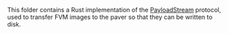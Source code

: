 This folder contains a Rust implementation of the
[PayloadStream](https://fuchsia.dev/reference/fidl/fuchsia.paver#PayloadStream)
protocol, used to transfer FVM images to the paver so that they can be written
to disk.
